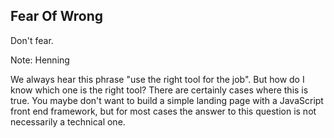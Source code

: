 ##  Fear Of Wrong

Don't fear.

Note:
Henning

We always hear this phrase "use the right tool for the job". But how do I know which
one is the right tool?
There are certainly cases where this is true. You maybe don't want to build a simple
landing page with a JavaScript front end framework, but for most cases the answer
to this question is not necessarily a technical one.


